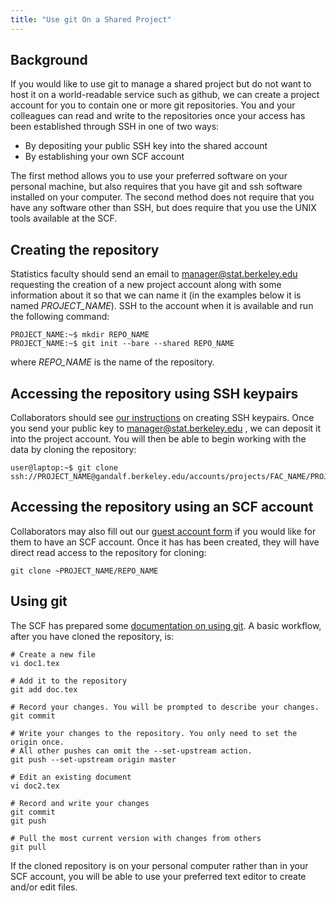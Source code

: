 ```yaml
---
title: "Use git On a Shared Project"
---
```

## Background

If you would like to use git to manage a shared project but do not want
to host it on a world-readable service such as github, we can create a
project account for you to contain one or more git repositories. You and
your colleagues can read and write to the repositories once your access
has been established through SSH in one of two ways:

- By depositing your public SSH key into the shared account
- By establishing your own SCF account

The first method allows you to use your preferred software on your
personal machine, but also requires that you have git and ssh software
installed on your computer. The second method does not require that you
have any software other than SSH, but does require that you use the UNIX
tools available at the SCF.

## Creating the repository

Statistics faculty should send an email to <manager@stat.berkeley.edu>
requesting the creation of a new project account along with some
information about it so that we can name it (in the examples below it is
named *PROJECT_NAME*). SSH to the account when it is available and run
the following command:

```{code} shell-session
PROJECT_NAME:~$ mkdir REPO_NAME
PROJECT_NAME:~$ git init --bare --shared REPO_NAME
```

where *REPO_NAME* is the name of the repository.

## Accessing the repository using SSH keypairs

Collaborators should see [our instructions](../access/ssh/ssh-keys.md)
on creating SSH keypairs</a>. Once you send your public key to
<manager@stat.berkeley.edu> , we can deposit it into the project
account. You will then be able to begin working with the data by cloning
the repository:

```{code} shell-session
user@laptop:~$ git clone ssh://PROJECT_NAME@gandalf.berkeley.edu/accounts/projects/FAC_NAME/PROJECT_NAME/REPO_NAME
```

## Accessing the repository using an SCF account

Collaborators may also fill out our [guest account
form](https://docs.google.com/a/berkeley.edu/forms/d/1O-mHchu1bGXRE_HguMntlmiN0DhPC-mW6zHO4KYcuKo/viewform) if
you would like for them to have an SCF account. Once it has has been
created, they will have direct read access to the repository for
cloning:

```{code} shell-session
git clone ~PROJECT_NAME/REPO_NAME
```

## Using git

The SCF has prepared some [documentation on using git](git.md). A
basic workflow, after you have cloned the repository, is:

```{code} shell-session
# Create a new file
vi doc1.tex

# Add it to the repository
git add doc.tex

# Record your changes. You will be prompted to describe your changes.
git commit

# Write your changes to the repository. You only need to set the origin once.
# All other pushes can omit the --set-upstream action.
git push --set-upstream origin master

# Edit an existing document
vi doc2.tex

# Record and write your changes
git commit
git push

# Pull the most current version with changes from others
git pull
```

If the cloned repository is on your personal computer rather than in
your SCF account, you will be able to use your preferred text editor to
create and/or edit files.
